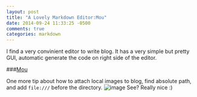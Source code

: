 ```yaml
---
layout: post
title: "A Lovely Markdown Editor:Mou"
date: 2014-09-24 11:33:25 -0500
comments: true
categories: markdown
---
```

I find a very convinient editor to write blog. It has a very simple but pretty GUI, automatic generate the code on right side of the editor.

###[Mou](http://25.io/mou/)

One more tip about how to attach local images to blog, find absolute path, and add `file:///` before the directory.
![image](file:///Users/Sumi/octopress/images/Mou.png)
See? Really nice :)
